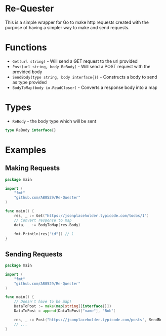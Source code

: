 # Re-Quester

This is a simple wrapper for Go to make http requests created with the purpose of having a simpler way to make and send requests.

# Functions

- `Get(url string)` - Will send a GET request to the url provided
- `Post(url string, body ReBody)` - Will send a POST request with the provided body
- `SendBody(type string, body interface{})` - Constructs a body to send as type provided
- `BodyToMap(body io.ReadCloser)` - Converts a response body into a map

# Types
- `ReBody` - the body type which will be sent

```go
type ReBody interface{}
```

# Examples

## Making Requests

```go
package main

import (
    "fmt"
    "github.com/AB0529/Re-Quester"
)

func main() {
    res, _ := Get("https://jsonplaceholder.typicode.com/todos/1")
    // Convert response to map
    data, _ := BodyToMap(res.Body)
    
    fmt.Println(res["id"]) // 1
}
```

## Sending Requests

```go
package main

import (
    "fmt"
    "github.com/AB0529/Re-Quester"
)

func main() {
    // Doesn't have to be map!
    DataToPost := make(map[string][interface{}]) 
    DataToPost = append(DataToPost["name"], "Bob")

    res, _ := Post("https://jsonplaceholder.typicode.com/posts", SendBody("json", DataToPost))
    // ...
}
```